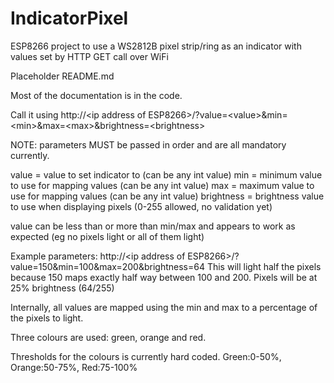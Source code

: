 # IndicatorPixel
ESP8266 project to use a WS2812B pixel strip/ring as an indicator with values set by HTTP GET call over WiFi

Placeholder README.md

Most of the documentation is in the code.

Call it using http://\<ip address of ESP8266\>/?value=\<value\>&min=\<min\>&max=\<max\>&brightness=\<brightness\>

NOTE: parameters MUST be passed in order and are all mandatory currently.

value = value to set indicator to (can be any int value)
min = minimum value to use for mapping values (can be any int value)
max = maximum value to use for mapping values (can be any int value)
brightness = brightness value to use when displaying pixels (0-255 allowed, no validation yet)

value can be less than or more than min/max and appears to work as expected (eg no pixels light or all of them light)

Example parameters: http://\<ip address of ESP8266\>/?value=150&min=100&max=200&brightness=64
This will light half the pixels because 150 maps exactly half way between 100 and 200. Pixels will be at 25% brightness (64/255)

Internally, all values are mapped using the min and max to a percentage of the pixels to light.

Three colours are used: green, orange and red.

Thresholds for the colours is currently hard coded. Green:0-50%, Orange:50-75%, Red:75-100%
